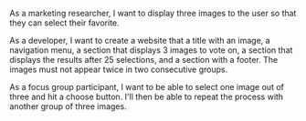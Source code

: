 As a marketing researcher, I want to display three images to the user so that they can select their favorite.

As a developer, I want to create a website that a title with an image, a navigation menu, a section that displays 3 images to vote on, a section that displays the results after 25 selections, and a section with a footer. The images must not appear twice in two consecutive groups.

As a focus group participant, I want to be able to select one image out of three and hit a choose button. I'll then be able to repeat the process with another group of three images. 